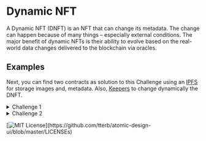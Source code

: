 
# Dynamic NFT

A Dynamic NFT (DNFT) is an NFT that can change its metadata. The change can happen because of many things – especially external conditions. The major benefit of dynamic NFTs is their ability to evolve based on the real-world data changes delivered to the blockchain via oracles.

## Examples

Next, you can find two contracts as solution to this Challenge using an [IPFS](https://www.pinata.cloud/) for storage images and, metadata. Also,
[Keepers](https://keepers.chain.link/) to change dynamically the DNFT.


<details>
<summary>Challenge 1</summary>

## [KeeperFlower](https://github.com/Oriplus/retoDNFT/blob/reto/contracts/KeeperFlower.sol)

It's a DNFT that shows three stages of flower growth:

    1. Seed
    2. Sprout
    3. Bloom

After contract deployment(Remix) with an interval of 5 min in [Rinkeby](https://rinkeby.etherscan.io/address/0x70da28b73c9361b3b709feb4af8dd0e4fda19918#code), an [Upkeeper](https://keepers.chain.link/rinkeby/64023018647980276003552894717984562307962781051787609086304742503427314831054) was created with the 'Custom Logic' option:

    1. Contract address: 0x70dA28b73c9361b3b709feB4AF8dd0E4fdA19918
    2. Name: Flower 
    3. Gas Limit: 200000
    4. Starting balance (LINK): 5
    5. Email
    6. Project Name: Flower

Final result on [OpenSea](https://testnets.opensea.io/assets/rinkeby/0x70da28b73c9361b3b709feb4af8dd0e4fda19918/0) 


[Metadata](https://github.com/Oriplus/retoDNFT/tree/reto/Metadata%20templates/flower-metadata)

[Images](https://github.com/Oriplus/retoDNFT/tree/reto/image/flower-img)

Check this contract [here](https://rinkeby.etherscan.io/address/0x70da28b73c9361b3b709feb4af8dd0e4fda19918#code)

</details>

<details>
<summary>Challenge 2</summary>

## [KeeperOrder](https://github.com/Oriplus/retoDNFT/blob/reto/contracts/KeeperOrder.sol)
It's a DNFT that shows five stages of an order for customers who shop online and want to see the whole process of their purchase, giving them a better shopping experience because they can track their orders.

Order status are:

    1. Created
    2. Processed
    3. Prepared
    4. Shipped
    5. Delivered

After contract deployment(Remix) with an interval of 5 min in [Rinkeby](https://rinkeby.etherscan.io/address/0x5a742e312dd6a1ac25a1ffd592b0283f28a6bc79), an [Upkeeper](https://keepers.chain.link/rinkeby/71691115880082957428526168619259509085587374252898502305905310667257692303589) was created with the 'Custom Logic' option:

    1. Contract address: 0x5a742e312dd6a1ac25a1ffd592b0283f28a6bc79
    2. Name: Order 
    3. Gas Limit: 200000
    4. Starting balance (LINK): 5
    5. Email
    6. Project Name: Order

Final result on [OpenSea](https://testnets.opensea.io/assets/rinkeby/0x5a742e312dd6a1ac25a1ffd592b0283f28a6bc79/0): 

<img src="https://github.com/Oriplus/retoDNFT/blob/reto/image/order-img/opensea-1.png" width="500" height="500" />
<img src="https://github.com/Oriplus/retoDNFT/blob/reto/image/order-img/opensea-2.png" width="500" height="500" />
<img src="https://github.com/Oriplus/retoDNFT/blob/reto/image/order-img/opensea-3.png" width="500" height="500" />
<img src="https://github.com/Oriplus/retoDNFT/blob/reto/image/order-img/opensea-4.png" width="500" height="500" />
<img src="https://github.com/Oriplus/retoDNFT/blob/reto/image/order-img/opensea-5.png" width="500" height="500" />



[Metadata](https://github.com/Oriplus/retoDNFT/tree/reto/Metadata%20templates/order-metadata)

[Images](https://github.com/Oriplus/retoDNFT/tree/reto/image/order-img)

Check this contract [here](https://rinkeby.etherscan.io/address/0x5a742e312dd6a1ac25a1ffd592b0283f28a6bc79)

</details>

[![MIT License](https://img.shields.io/apm/l/atomic-design-ui.svg?)](https://github.com/tterb/atomic-design-ui/blob/master/LICENSEs)

